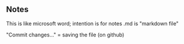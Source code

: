 
## Notes

This is like microsoft word; intention is for notes
.md is "markdown file"

"Commit changes..." = saving the file (on github)
